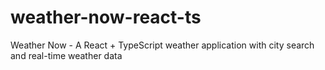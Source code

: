 # weather-now-react-ts
Weather Now - A React + TypeScript weather application with city search and real-time weather data
